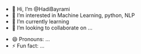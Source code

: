 - 👋 Hi, I’m @HadiBayrami
- 👀 I’m interested in Machine Learning, python, NLP
- 🌱 I’m currently learning 
- 💞️ I’m looking to collaborate on ...
<!-- - 📫 How to reach me ... -->
- 😄 Pronouns: ...
- ⚡ Fun fact: ...

<!---
HadiBayrami/HadiBayrami is a ✨ special ✨ repository because its `README.md` (this file) appears on your GitHub profile.
You can click the Preview link to take a look at your changes.
--->
